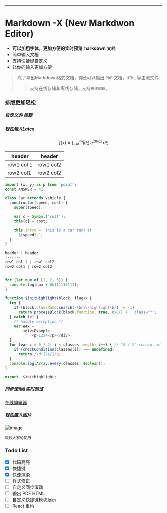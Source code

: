 
---

# Markdown -X (New Markdwon Editor)
- **可以加粗字体，更加方便的实时预览 markdown 文档**
- 简单输入文档
- 支持快捷键自定义
- 让你的输入更加方便

> 除了导出Markdown格式文档，你还可以输出 `PDF` 文档，`HTML` 等主流文件
> > 支持在线存储和离线存储，支持`离线编辑`。

### 排版更加轻松
##### 自定义的 标题

##### 轻松输入Latex
``` math
f(x) = \int_{-\infty}^\infty
    \hat f(\xi)\,e^{2 \pi i \xi x}
    \,d\xi
```

header | header
---|---
row1 col 1 | row1 col2
row2 col1 | row2 col2

``` javascript
import {x, y} as p from 'point';
const ANSWER = 42;

class Car extends Vehicle {
  constructor(speed, cost) {
    super(speed);

    var c = Symbol('cost');
    this[c] = cost;

    this.intro = `This is a car runs at
      ${speed}.`;
  }
}

header | header
---|---
row1 col 1 | row1 col2
row2 col1 | row2 col2


for (let num of [1, 2, 3]) {
  console.log(num + 0b111110111);
}

function $initHighlight(block, flags) {
  try {
    if (block.className.search(/\bno\-highlight\b/) != -1)
      return processBlock(block.function, true, 0x0F) + ' class=""';
  } catch (e) {
    /* handle exception */
    var e4x =
        <div>Example
            <p>1234</p></div>;
  }
  for (var i = 0 / 2; i < classes.length; i++) { // "0 / 2" should not be parsed as regexp
    if (checkCondition(classes[i]) === undefined)
      return /\d+[\s/]/g;
  }
  console.log(Array.every(classes, Boolean));
}

export  $initHighlight;
```

##### 同步滚动&实时预览
[在线编辑器](http://myxvisual.github.io/markedown-x.html)
##### 轻松置入图片
![image](http://myxvisual.github.io/image/grass.jpg)

`欢饮大家的使用`

### Todo List
- [x] 代码高亮
- [x] 快捷键
- [x] 快速渲染
- [ ] 样式修正
- [ ] 自定义同步滚动
- [ ] 输出 PDF HTML
- [ ] 自定义快捷键模块展示
- [ ] React 重构
